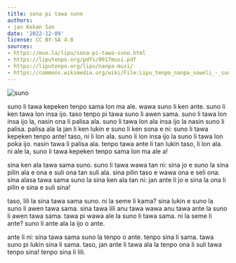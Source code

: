 ```yaml
---
title: sona pi tawa suno
authors:
- jan Kekan San
date: '2022-12-09'
license: CC BY-SA 4.0
sources:
- https://mun.la/lipu/sona-pi-tawa-suno.html
- https://liputenpo.org/pdfs/0017musi.pdf
- https://liputenpo.org/lipu/nanpa-musi/
- https://commons.wikimedia.org/wiki/File:Lipu_tenpo_nanpa_soweli_-_suno.png
---
```


![suno](https://upload.wikimedia.org/wikipedia/commons/f/ff/Lipu_tenpo_nanpa_soweli_-_suno.png)

suno li tawa kepeken tenpo sama lon ma ale. wawa suno li ken ante. suno li ken tawa lon insa ijo. taso tenpo pi tawa suno li awen sama. suno li tawa lon insa ijo la, nasin ona li palisa ala. suno li tawa lon ala insa ijo la nasin suno li palisa. palisa ala la jan li ken lukin e suno li ken sona e ni: suno li tawa kepeken tenpo ante! taso, ni li lon ala. suno li lon insa ijo la suno li tawa lon poka ijo. nasin tawa li palisa ala. tenpo tawa ante li tan lukin taso, li lon ala. ni ale la, suno li tawa kepeken tenpo sama lon ma ale a!

sina ken ala tawa sama suno. suno li tawa wawa tan ni: sina jo e suno la sina pilin ala e ona e suli ona tan suli ala. sina pilin taso e wawa ona e seli ona. sina alasa tawa sama suno la sina ken ala tan ni: jan ante li jo e sina la ona li pilin e sina e suli sina!

taso, lili la sina tawa sama suno. ni la seme li kama? sina lukin e suno la suno li awen tawa sama. sina tawa lili anu tawa wawa anu tawa ante la suno li awen tawa sama. tawa pi wawa ale la suno li tawa sama. ni la seme li ante? suno li ante ala la ijo o ante.

ante li ni: sina tawa sama suno la tenpo o ante. tenpo sina li sama. tawa suno pi lukin sina li sama. taso, jan ante li tawa ala la tenpo ona li suli tawa tenpo sina! tenpo sina li lili.
